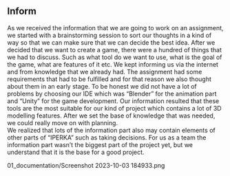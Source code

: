 ## Inform

As we received the information that we are going to work on an assignment, we started with a brainstorming session to sort our thoughts in a kind of way so that we can make sure that we can decide the best idea.
After we decided that we want to create a game, there were a hundred of things that we had to discuss. Such as what tool do we want to use, what is the goal of the game, what are features of it etc. 
We kept informing us via the internet and from knowledge that we already had. The assignment had some requirements that had to be fulfilled and for that reason we also thought about them in an early stage. 
To be honest we did not have a lot of problems by choosing our IDE which was “Blender” for the animation part and “Unity” for the game development. 
Our information resulted that these tools are the most suitable for our kind of project which contains a lot of 3D modelling features. After we set the base of knowledge that was needed, we could really move on with planning.  
We realized that lots of the information part also may contain elements of other parts of “IPERKA” such as taking decisions. For us as a team the information part wasn’t the biggest part of the project yet, but we understand that it is the base for a good project.

01_documentation/Screenshot 2023-10-03 184933.png
